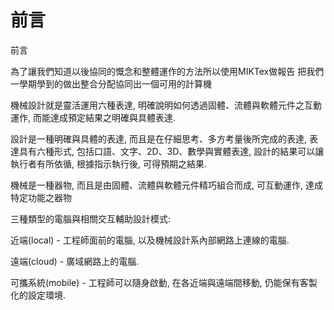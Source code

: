 前言
===
 

前言

為了讓我們知道以後協同的慨念和整體運作的方法所以使用MIKTex做報告
把我們一學期學到的做出整合分配協同出一個可用的計算機

機械設計就是靈活運用六種表達, 明確說明如何透過固體、流體與軟體元件之互動運作, 而能達成預定結果之明確與具體表達.

設計是一種明確與具體的表達, 而且是在仔細思考、多方考量後所完成的表達, 表達具有六種形式, 包括口語、文字、2D、3D、數學與實體表達, 設計的結果可以讓執行者有所依循, 根據指示執行後, 可得預期之結果.

機械是一種器物, 而且是由固體、流體與軟體元件精巧組合而成, 可互動運作, 達成特定功能之器物

三種類型的電腦與相關交互輔助設計模式:

近端(local) - 工程師面前的電腦, 以及機械設計系內部網路上連線的電腦.

遠端(cloud) - 廣域網路上的電腦.

可攜系統(mobile) - 工程師可以隨身啟動, 在各近端與遠端間移動, 仍能保有客製化的設定環境.
